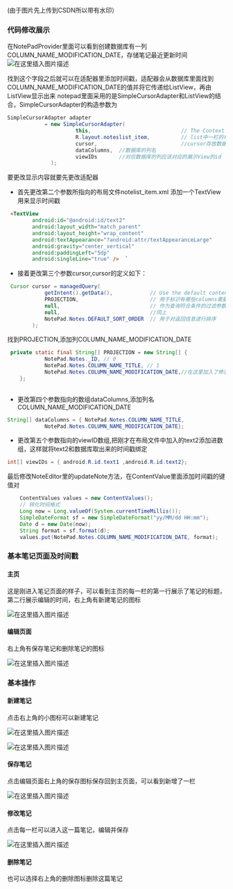 (由于图片先上传到CSDN所以带有水印）
### 代码修改展示
在NotePadProvider里面可以看到创建数据库有一列COLUMN_NAME_MODIFICATION_DATE，存储笔记最近更新时间
![在这里插入图片描述](https://img-blog.csdnimg.cn/20210607200240603.png?x-oss-process=image/watermark,type_ZmFuZ3poZW5naGVpdGk,shadow_10,text_aHR0cHM6Ly9ibG9nLmNzZG4ubmV0L3dlaXhpbl80OTc2OTA2NQ==,size_16,color_FFFFFF,t_70)

找到这个字段之后就可以在适配器里添加时间戳，适配器会从数据库里面找到COLUMN_NAME_MODIFICATION_DATE的值并将它传递给ListView，再由ListView显示出来
notepad里面采用的是SimpleCursorAdapter和ListView的结合，SimpleCursorAdapter的构造参数为
```java
SimpleCursorAdapter adapter
            = new SimpleCursorAdapter(
                      this,                             // The Context for the ListView
                      R.layout.noteslist_item,          // list中一栏的布局
                      cursor,                           //cursor存放数据库的数据
                      dataColumns,	//数据库的列名
                      viewIDs		//对应数据库的列应该对应的展示View的id
              );
```
要更改显示内容就要先更改适配器
- 首先更改第二个参数所指向的布局文件notelist_item.xml
添加一个TextView用来显示时间戳
```html
 <TextView
        android:id="@android:id/text2"
        android:layout_width="match_parent"
        android:layout_height="wrap_content"
        android:textAppearance="?android:attr/textAppearanceLarge"
        android:gravity="center_vertical"
        android:paddingLeft="5dp"
        android:singleLine="true" />  `

```
- 接着更改第三个参数cursor,cursor的定义如下：
```java
 Cursor cursor = managedQuery(    
            getIntent().getData(),            // Use the default content URI for the provider.
            PROJECTION,                       // 用于标识有哪些columns需要包含在返回数据中
            null,                             // 作为查询符合条件的过滤参数，类似于SQL语句中Where之后的条件判断。
            null,                             //同上
            NotePad.Notes.DEFAULT_SORT_ORDER  // 用于对返回信息进行排序
        );
```
 找到PROJECTION,添加列COLUMN_NAME_MODIFICATION_DATE
```java
 private static final String[] PROJECTION = new String[] {
            NotePad.Notes._ID, // 0
            NotePad.Notes.COLUMN_NAME_TITLE, // 1
            NotePad.Notes.COLUMN_NAME_MODIFICATION_DATE,//在这里加入了修改时间的显示
    };
    
```

- 更改第四个参数指向的数组dataColumns,添加列名COLUMN_NAME_MODIFICATION_DATE
```java
String[] dataColumns = { NotePad.Notes.COLUMN_NAME_TITLE,
            NotePad.Notes.COLUMN_NAME_MODIFICATION_DATE}; 
```
- 更改第五个参数指向的viewID数组,把刚才在布局文件中加入的text2添加进数组，这样就将text2和数据库取出来的时间戳绑定
```java
int[] viewIDs = { android.R.id.text1 ,android.R.id.text2};
```
最后修改NoteEditor里的updateNote方法，在ContentValue里面添加时间戳的键值对
```java
	ContentValues values = new ContentValues();
    // 转化时间格式
    Long now = Long.valueOf(System.currentTimeMillis());
    SimpleDateFormat sf = new SimpleDateFormat("yy/MM/dd HH:mm");
    Date d = new Date(now);
    String format = sf.format(d);
    values.put(NotePad.Notes.COLUMN_NAME_MODIFICATION_DATE, format);
```
### 基本笔记页面及时间戳

 #### 主页

这是刚进入笔记页面的样子，可以看到主页的每一栏的第一行展示了笔记的标题，第二行展示编辑的时间，右上角有新建笔记的图标

![在这里插入图片描述](https://img-blog.csdnimg.cn/20210524094829615.png?x-oss-process=image/watermark,type_ZmFuZ3poZW5naGVpdGk,shadow_10,text_aHR0cHM6Ly9ibG9nLmNzZG4ubmV0L3dlaXhpbl80OTc2OTA2NQ==,size_16,color_FFFFFF,t_70)

 #### 编辑页面
右上角有保存笔记和删除笔记的图标

![在这里插入图片描述](https://img-blog.csdnimg.cn/20210524095048342.png?x-oss-process=image/watermark,type_ZmFuZ3poZW5naGVpdGk,shadow_10,text_aHR0cHM6Ly9ibG9nLmNzZG4ubmV0L3dlaXhpbl80OTc2OTA2NQ==,size_16,color_FFFFFF,t_70)
### 基本操作

 #### 新建笔记

点击右上角的小图标可以新建笔记

![在这里插入图片描述](https://img-blog.csdnimg.cn/20210524100020520.png?x-oss-process=image/watermark,type_ZmFuZ3poZW5naGVpdGk,shadow_10,text_aHR0cHM6Ly9ibG9nLmNzZG4ubmV0L3dlaXhpbl80OTc2OTA2NQ==,size_16,color_FFFFFF,t_70)

![在这里插入图片描述](https://img-blog.csdnimg.cn/20210524095048342.png?x-oss-process=image/watermark,type_ZmFuZ3poZW5naGVpdGk,shadow_10,text_aHR0cHM6Ly9ibG9nLmNzZG4ubmV0L3dlaXhpbl80OTc2OTA2NQ==,size_16,color_FFFFFF,t_70)
 #### 保存笔记

点击编辑页面右上角的保存图标保存回到主页面，可以看到新增了一栏

![在这里插入图片描述](https://img-blog.csdnimg.cn/20210524095127240.png?x-oss-process=image/watermark,type_ZmFuZ3poZW5naGVpdGk,shadow_10,text_aHR0cHM6Ly9ibG9nLmNzZG4ubmV0L3dlaXhpbl80OTc2OTA2NQ==,size_16,color_FFFFFF,t_70)

 #### 修改笔记
点击每一栏可以进入这一篇笔记，编辑并保存

![在这里插入图片描述](https://img-blog.csdnimg.cn/20210524095324138.png?x-oss-process=image/watermark,type_ZmFuZ3poZW5naGVpdGk,shadow_10,text_aHR0cHM6Ly9ibG9nLmNzZG4ubmV0L3dlaXhpbl80OTc2OTA2NQ==,size_16,color_FFFFFF,t_70)

#### 删除笔记
也可以选择右上角的删除图标删除这篇笔记
